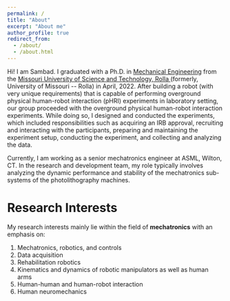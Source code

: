```yaml
---
permalink: /
title: "About"
excerpt: "About me"
author_profile: true
redirect_from: 
  - /about/
  - /about.html
---
```


Hi! I am Sambad. I graduated with a Ph.D. in [Mechanical Engineering](https://mae.mst.edu/) from the [Missouri University of Science and Technology, Rolla ](https://www.mst.edu/)(formerly, University of Missouri -- Rolla) in April, 2022. After building a robot (with very unique requirements) that is capable of performing overground physical human-robot interaction (pHRI) experiments in laboratory setting, our group proceeded with the overground physical human-robot interaction experiments. While doing so, I designed and conducted the experiments, which included responsibilities such as acquiring an IRB approval, recruiting and interacting with the participants, preparing and maintaining the experiment setup, conducting the experiment, and collecting and analyzing the data.

Currently, I am working as a senior mechatronics engineer at ASML, Wilton, CT. In the research and development team, my role typically involves analyzing the dynamic performance and stability of the mechatronics sub-systems of the photolithography machines.

# Research Interests

My research interests mainly lie within the field of **mechatronics** with an emphasis on: 
1. Mechatronics, robotics, and controls
2. Data acquisition
3. Rehabilitation robotics
4. Kinematics and dynamics of robotic manipulators as well as human arms
5. Human-human and human-robot interaction
6. Human neuromechanics 
